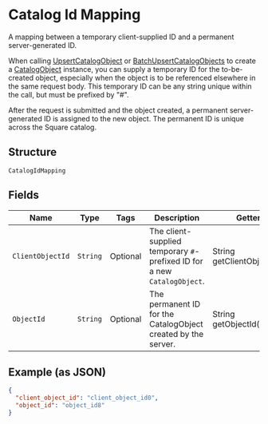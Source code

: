 
# Catalog Id Mapping

A mapping between a temporary client-supplied ID and a permanent server-generated ID.

When calling [UpsertCatalogObject](#endpoint-Catalog-UpsertCatalogObject) or
[BatchUpsertCatalogObjects](#endpoint-Catalog-BatchUpsertCatalogObjects) to
create a [CatalogObject](#type-CatalogObject) instance, you can supply
a temporary ID for the to-be-created object, especially when the object is to be referenced
elsewhere in the same request body. This temporary ID can be any string unique within
the call, but must be prefixed by "#".

After the request is submitted and the object created, a permanent server-generated ID is assigned
to the new object. The permanent ID is unique across the Square catalog.

## Structure

`CatalogIdMapping`

## Fields

| Name | Type | Tags | Description | Getter |
|  --- | --- | --- | --- | --- |
| `ClientObjectId` | `String` | Optional | The client-supplied temporary `#`-prefixed ID for a new `CatalogObject`. | String getClientObjectId() |
| `ObjectId` | `String` | Optional | The permanent ID for the CatalogObject created by the server. | String getObjectId() |

## Example (as JSON)

```json
{
  "client_object_id": "client_object_id0",
  "object_id": "object_id8"
}
```

